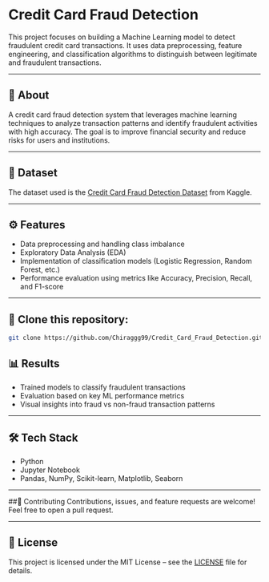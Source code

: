 # Credit Card Fraud Detection

This project focuses on building a Machine Learning model to detect fraudulent credit card transactions. It uses data preprocessing, feature engineering, and classification algorithms to distinguish between legitimate and fraudulent transactions.

---

## 📌 About
A credit card fraud detection system that leverages machine learning techniques to analyze transaction patterns and identify fraudulent activities with high accuracy. The goal is to improve financial security and reduce risks for users and institutions.

---

## 📂 Dataset
The dataset used is the [Credit Card Fraud Detection Dataset](https://www.kaggle.com/mlg-ulb/creditcardfraud) from Kaggle.  

---

## ⚙️ Features
- Data preprocessing and handling class imbalance  
- Exploratory Data Analysis (EDA)  
- Implementation of classification models (Logistic Regression, Random Forest, etc.)  
- Performance evaluation using metrics like Accuracy, Precision, Recall, and F1-score  

---

## 🚀 Clone this repository:
   ```bash
   git clone https://github.com/Chiraggg99/Credit_Card_Fraud_Detection.git
```
## 📊 Results
- Trained models to classify fraudulent transactions
- Evaluation based on key ML performance metrics
- Visual insights into fraud vs non-fraud transaction patterns
  
---

## 🛠 Tech Stack
- Python
- Jupyter Notebook
- Pandas, NumPy, Scikit-learn, Matplotlib, Seaborn
  
---
##🤝 Contributing
Contributions, issues, and feature requests are welcome! Feel free to open a pull request.

---

## 📜 License
This project is licensed under the MIT License – see the [LICENSE](LICENSE.txt) file for details.






